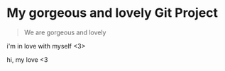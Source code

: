 # My gorgeous and lovely Git Project 

> We are gorgeous and lovely 

i'm in love with myself <3>

hi, my love <3 
